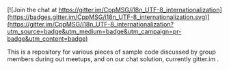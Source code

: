
[![Join the chat at https://gitter.im/CppMSG/i18n_UTF-8_internationalization](https://badges.gitter.im/CppMSG/i18n_UTF-8_internationalization.svg)](https://gitter.im/CppMSG/i18n_UTF-8_internationalization?utm_source=badge&utm_medium=badge&utm_campaign=pr-badge&utm_content=badge)

This is a repository for various pieces of sample code discussed by group members during out meetups, and on our chat solution, currently gitter.im .
